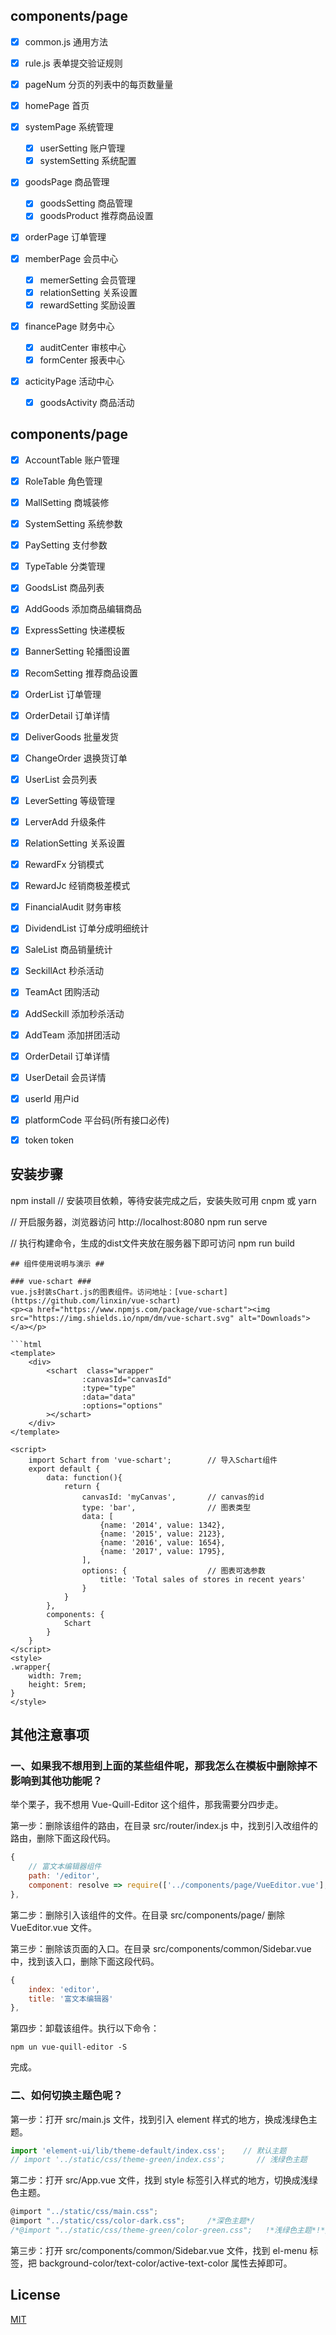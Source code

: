 
## components/page ##
- [x] common.js         通用方法
- [x] rule.js           表单提交验证规则
- [x] pageNum           分页的列表中的每页数量量


- [x] homePage              首页
    
- [x] systemPage            系统管理
    - [x] userSetting           账户管理
    - [x] systemSetting         系统配置
- [x] goodsPage             商品管理
    - [x] goodsSetting          商品管理
    - [x] goodsProduct          推荐商品设置
- [x] orderPage             订单管理
    
- [x] memberPage            会员中心
    - [x] memerSetting          会员管理
    - [x] relationSetting       关系设置
    - [x] rewardSetting         奖励设置
- [x] financePage           财务中心
    - [x] auditCenter           审核中心
    - [x] formCenter            报表中心
- [x] acticityPage          活动中心
    - [x] goodsActivity         商品活动



## components/page ##
- [x] AccountTable      账户管理
- [x] RoleTable         角色管理
- [x] MallSetting       商城装修
- [x] SystemSetting     系统参数
- [x] PaySetting        支付参数
- [x] TypeTable         分类管理
- [x] GoodsList         商品列表
- [x] AddGoods          添加商品编辑商品
- [x] ExpressSetting    快递模板
- [x] BannerSetting     轮播图设置
- [x] RecomSetting      推荐商品设置
- [x] OrderList         订单管理
- [x] OrderDetail       订单详情
- [x] DeliverGoods      批量发货
- [x] ChangeOrder       退换货订单
- [x] UserList          会员列表
- [x] LeverSetting      等级管理
- [x] LerverAdd         升级条件
- [x] RelationSetting   关系设置
- [x] RewardFx          分销模式
- [x] RewardJc          经销商极差模式
- [x] FinancialAudit    财务审核
- [x] DividendList      订单分成明细统计
- [x] SaleList          商品销量统计
- [x] SeckillAct        秒杀活动
- [x] TeamAct           团购活动
- [x] AddSeckill        添加秒杀活动
- [x] AddTeam           添加拼团活动
- [x] OrderDetail       订单详情
- [x] UserDetail        会员详情






<!-- 常用参数说明 -->
- [x] userId            用户id
- [x] platformCode      平台码(所有接口必传)
- [x] token             token





## 安装步骤 ##

npm install         // 安装项目依赖，等待安装完成之后，安装失败可用 cnpm 或 yarn

// 开启服务器，浏览器访问 http://localhost:8080
npm run serve

// 执行构建命令，生成的dist文件夹放在服务器下即可访问
npm run build
```
## 组件使用说明与演示 ##

### vue-schart ###
vue.js封装sChart.js的图表组件。访问地址：[vue-schart](https://github.com/linxin/vue-schart)
<p><a href="https://www.npmjs.com/package/vue-schart"><img src="https://img.shields.io/npm/dm/vue-schart.svg" alt="Downloads"></a></p>

```html
<template>
    <div>
        <schart  class="wrapper"
				:canvasId="canvasId"
				:type="type"
				:data="data"
				:options="options"
		></schart>
    </div>
</template>
	
<script>
    import Schart from 'vue-schart';        // 导入Schart组件
    export default {
        data: function(){
            return {
                canvasId: 'myCanvas',       // canvas的id
                type: 'bar',                // 图表类型
                data: [
                    {name: '2014', value: 1342},
                    {name: '2015', value: 2123},
                    {name: '2016', value: 1654},
                    {name: '2017', value: 1795},
                ],
                options: {                  // 图表可选参数
                    title: 'Total sales of stores in recent years'
                }
            }
        },
        components: {
            Schart
        }
    }
</script>
<style>
.wrapper{
	width: 7rem;
	height: 5rem;
}
</style>
```

## 其他注意事项 ##
### 一、如果我不想用到上面的某些组件呢，那我怎么在模板中删除掉不影响到其他功能呢？ ###

举个栗子，我不想用 Vue-Quill-Editor 这个组件，那我需要分四步走。

第一步：删除该组件的路由，在目录 src/router/index.js 中，找到引入改组件的路由，删除下面这段代码。

```JavaScript
{
    // 富文本编辑器组件
    path: '/editor',
    component: resolve => require(['../components/page/VueEditor.vue'], resolve) 
},
```

第二步：删除引入该组件的文件。在目录 src/components/page/ 删除 VueEditor.vue 文件。

第三步：删除该页面的入口。在目录 src/components/common/Sidebar.vue 中，找到该入口，删除下面这段代码。
	
```js
{
	index: 'editor',
	title: '富文本编辑器'
},
```

第四步：卸载该组件。执行以下命令：
	
	npm un vue-quill-editor -S

完成。

### 二、如何切换主题色呢？ ###

第一步：打开 src/main.js 文件，找到引入 element 样式的地方，换成浅绿色主题。

```javascript
import 'element-ui/lib/theme-default/index.css';    // 默认主题
// import '../static/css/theme-green/index.css';       // 浅绿色主题
```

第二步：打开 src/App.vue 文件，找到 style 标签引入样式的地方，切换成浅绿色主题。

```javascript
@import "../static/css/main.css";
@import "../static/css/color-dark.css";     /*深色主题*/
/*@import "../static/css/theme-green/color-green.css";   !*浅绿色主题*!*/
```

第三步：打开 src/components/common/Sidebar.vue 文件，找到 el-menu 标签，把 background-color/text-color/active-text-color 属性去掉即可。

## License

[MIT](https://github.com/lin-xin/vue-manage-system/blob/master/LICENSE)